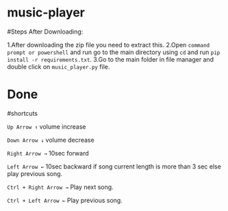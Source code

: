# music-player

#Steps After Downloading:

1.After downloading the zip file you need to extract this.
2.Open `command prompt or powershell` and run go to the main directory using `cd` and run `pip install -r requirements.txt`.
3.Go to the main folder in file manager and double click on `music_player.py` file.

# Done


#shortcuts 

`Up Arrow ↑`  volume increase

`Down Arrow ↓`  volume decrease

`Right Arrow →`  10sec forward

`Left Arrow ←`  10sec backward if song current length is more than 3 sec else play previous song.

`Ctrl + Right Arrow →`  Play next song.

`Ctrl + Left Arrow ←` Play previous song.
